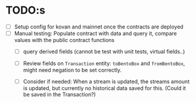 # TODO:s

- [  ] Setup config for kovan and mainnet once the contracts are deployed
- [  ] Manual testing: Populate contract with data and query it, compare values with the public contract functions
  - [  ] query derived fields (cannot be test with unit tests, virtual fields..)
  - [  ] Review fields on `Transaction` entity: `toBentoBox` and `fromBentoBox`, might need negation to be set correctly.
  - [  ] Consider if needed: When a stream is updated, the streams amount is updated, but currently no historical data saved for this. (Could it be saved in the Transaction?)
  